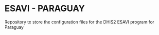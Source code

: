 # ESAVI - PARAGUAY
Repository to store the configuration files for the DHIS2 ESAVI program for Paraguay
